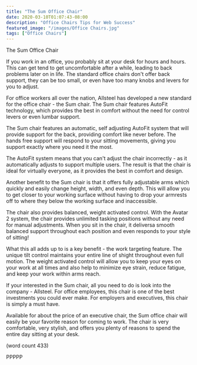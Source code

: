```yaml
---
title: "The Sum Office Chair"
date: 2020-03-10T01:07:43-08:00
description: "Office Chairs Tips for Web Success"
featured_image: "/images/Office Chairs.jpg"
tags: ["Office Chairs"]
---
```


The Sum Office Chair

If you work in an office, you probably sit at your
desk for hours and hours.  This can get tend to 
get uncomfortable after a while, leading to back
problems later on in life.  The standard office 
chairs don't offer back support, they can be too
small, or even have too many knobs and levers for
you to adjust.

For office workers all over the nation, Allsteel has
developed a new standard for the office chair - the
Sum chair.  The Sum chair features AutoFit technology,
which provides the best in comfort without the need
for control levers or even lumbar support.

The Sum chair features an automatic, self adjusting
AutoFit system that will provide support for the back,
providing comfort like never before.  The hands free
support will respond to your sitting movements, 
giving you support exactly where you need it the most.

The AutoFit system means that you can't adjust the 
chair incorrectly - as it automatically adjusts to
support multiple users.  The result is that the chair
is ideal for virtually everyone, as it provides the
best in comfort and design.

Another benefit to the Sum chair is that it offers 
fully adjustable arms which quickly and easily change
height, width, and even depth.  This will allow you
to get closer to your working surface without having
to drop your armrests off to where they below the
working surface and inaccessible.

The chair also provides balanced, weight activated
control.  With the Avatar 2 system, the chair provides
unlimited tasking positions without any need for 
manual adjustments.  When you sit in the chair, it
deliversa smooth balanced support throughout each
position and even responds to your style of sitting!

What this all adds up to is a key benefit - the work
targeting feature.  The unique tilt control maintains
your entire line of shight throughout even full 
motion.  The weight activated control will allow you
to keep your eyes on your work at all times and also
help to minimize eye strain, reduce fatigue, and 
keep your work within arms reach.

If your interested in the Sum chair, all you need to 
do is look into the company - Allsteel.  For office
employees, this chair is one of the best investments
you could ever make.  For employers and executives, 
this chair is simply a must have.

Available for about the price of an executive chair, 
the Sum office chair will easily be your favorite
reason for coming to work.  The chair is very comfortable,
very stylish, and offers you plenty of reasons to spend
the entire day sitting at your desk.

(word count 433)

PPPPP
